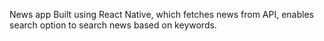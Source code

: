 News app
Built using React Native, which fetches news from API, enables search option to search news based on keywords.
